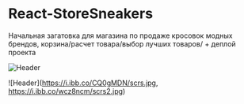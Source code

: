 # React-StoreSneakers
Начальная загатовка для магазина по продаже кросовок модных брендов, корзина/расчет товара/выбор лучших товаров/  + деплой проекта

![Header](https://sun9-42.userapi.com/c858328/v858328635/15c3c7/bFPpJQcP85k.jpg)

![Header](https://i.ibb.co/CQ0gMDN/scrs.jpg, https://i.ibb.co/wcz8ncm/scrs2.jpg)
